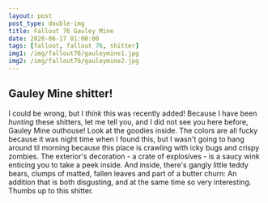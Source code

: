 ```yaml
---
layout: post
post_type: double-img
title: Fallout 76 Gauley Mine
date: 2020-06-17 01:00:00
tags: [fallout, fallout 76, shitter]
img1: /img/fallout76/gauleymine1.jpg
img2: /img/fallout76/gauleymine2.jpg
---
```

## Gauley Mine shitter!

I could be wrong, but I *think* this was recently added! Because I have been *hunting* these shitters, let me tell you, and I did not see you here before, Gauley Mine outhouse! Look at the goodies inside. The colors are all fucky because it was night time when I found this, but I wasn't going to hang around til morning because this place is crawling with icky bugs and crispy zombies. The exterior's decoration - a crate of explosives - is a saucy wink enticing you to take a peek inside. And inside, there's gangly little teddy bears, clumps of matted, fallen leaves and part of a butter churn: An addition that is both disgusting, and at the same time so very interesting. Thumbs up to this shitter. 
